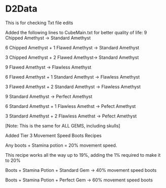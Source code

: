 # D2Data
This is for checking Txt file edits

Added the following lines to CubeMain.txt for better quality of life:
9 Chipped Amethyst -> Standard Amethyst

6 Chipped Amethyst + 1 Flawed Amethyst -> Standard Amethyst	

3 Chipped Amethyst + 2 Flawed  Amethyst-> Standard Amethyst

9 Flawed Amethyst -> Flawless Amethyst

6 Flawed Amethyst + 1 Standard Amethyst -> Flawless Amethyst

3 Flawed Amethyst + 2 Standard Amethyst -> Flawless Amethyst	

9 Standard Amethyst -> Perfect Amethyst	

6 Standard Amethyst + 1 Flawless Amethst -> Pefect  Amethyst

3 Standard Amethyst + 2 Flawless Amethst -> Pefect  Amethyst	

[Note: This is the same for ALL GEMS, including skulls]

Added Tier 3 Movement Speed Boots Recipes

Any boots + Stamina potion = 20% movement speed.

This recipe works all the way up to 19%, adding the 1% required to make it to 20%

Boots + Stamina Potion + Standard Gem -> 40% movement speed boots

Boots + Stamina Potion + Perfect Gem -> 60% movement speed boots
